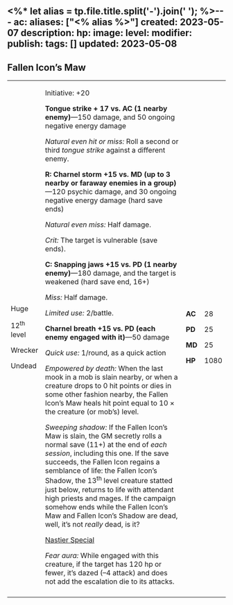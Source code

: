 <%* let alias = tp.file.title.split('-').join(' '); %>---
ac: 
aliases: ["<% alias %>"]
created: 2023-05-07
description: 
hp: 
image: 
level: 
modifier: 
publish: 
tags: []
updated: 2023-05-08
---

## Fallen Icon’s Maw

<table>
<colgroup>
<col style="width: 15%" />
<col style="width: 71%" />
<col style="width: 5%" />
<col style="width: 7%" />
</colgroup>
<tbody>
<tr class="odd">
<td><p>Huge</p>
<p>12<sup>th</sup> level</p>
<p>Wrecker</p>
<p>Undead</p></td>
<td><p>Initiative: +20</p>
<p><strong>Tongue strike + 17 vs. AC (1 nearby enemy)</strong>—150
damage, and 50 ongoing negative energy damage</p>
<p><em>Natural even hit or miss:</em> Roll a second or third <em>tongue
strike</em> against a different enemy.</p>
<p><strong>R: Charnel storm +15 vs. MD (up to 3 nearby or faraway
enemies in a group)</strong>—120 psychic damage, and 30 ongoing negative
energy damage (hard save ends)</p>
<p><em>Natural even miss:</em> Half damage.</p>
<p><em>Crit:</em> The target is vulnerable (save ends).</p>
<p><strong>C: Snapping jaws +15 vs. PD (1 nearby enemy)</strong>—180
damage, and the target is weakened (hard save end, 16+)</p>
<p><em>Miss:</em> Half damage.</p>
<p><em>Limited use:</em> 2/battle.</p>
<p><strong>Charnel breath +15 vs. PD (each enemy engaged with
it)</strong>—50 damage</p>
<p><em>Quick use:</em> 1/round, as a quick action</p>
<p><em>Empowered by death:</em> When the last mook in a mob is slain
nearby, or when a creature drops to 0 hit points or dies in some other
fashion nearby, the Fallen Icon’s Maw heals hit point equal to 10 × the
creature (or mob’s) level.</p>
<p><em>Sweeping shadow:</em> If the Fallen Icon’s Maw is slain, the GM
secretly rolls a normal save (11+) at the end of <em>each session</em>,
including this one. If the save succeeds, the Fallen Icon regains a
semblance of life: the Fallen Icon’s Shadow, the 13<sup>th</sup> level
creature statted just below, returns to life with attendant high priests
and mages. If the campaign somehow ends while the Fallen Icon’s Maw and
Fallen Icon’s Shadow are dead, well, it’s not <em>really</em> dead, is
it?</p>
<p><u>Nastier Special</u></p>
<p><em>Fear aura:</em> While engaged with this creature, if the target
has 120 hp or fewer, it’s dazed (–4 attack) and does not add the
escalation die to its attacks.</p></td>
<td><p><strong>AC</strong></p>
<p><strong>PD</strong></p>
<p><strong>MD</strong></p>
<p><strong>HP</strong></p></td>
<td><p>28</p>
<p>25</p>
<p>25</p>
<p>1080</p></td>
</tr>
<tr class="even">
<td></td>
<td></td>
<td></td>
<td></td>
</tr>
</tbody>
</table>
